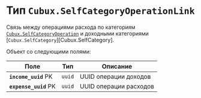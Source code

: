 Тип `Cubux.SelfCategoryOperationLink`
============================

Связь между операциями расхода по категориям
[`Cubux.SelfCategoryOperation`][Cubux.SelfCategoryOperation] и доходными
категориями
[`Cubux.SelfCategory`][Cubux.SelfCategory].

Объект со следующими полями:

Поле | Тип | Описание
---- | --- | --------
**`income_uuid`** PK  | `uuid` | UUID операции доходов
**`expense_uuid`** PK | `uuid` | UUID операции расходов


[Cubux.SelfCategoryOperation]: ./category.md
[Cubux.SelfCategoryOperation]: ./category-operation.md
